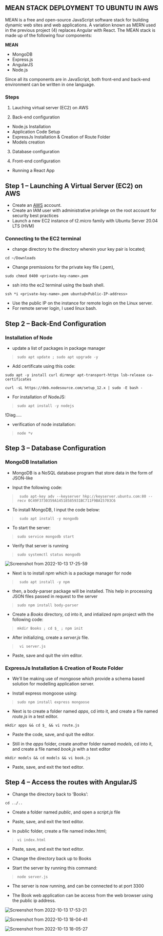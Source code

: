## MEAN STACK DEPLOYMENT TO UBUNTU IN AWS

MEAN is a free and open-source JavaScript software stack for building dynamic web sites and web applications. 
A variation known as MERN used in the previous project (4) replaces Angular with React. 
The MEAN stack is made up of the following four components:

**MEAN**
* MongoDB
* Express.js
* AngularJS
* Node.js

Since all its components are in JavaScript, both front-end and back-end environment can be written in one language.

### Steps
1. Lauching virtual server (EC2) on AWS 

2. Back-end configuration
 * Node.js Installation
 * Application Code Setup
 * ExpressJs Installation & Creation of Route Folder
 * Models creation

3. Database configuration
 
4. Front-end configuration
 * Running a React App

## Step 1 – Launching A Virtual Server (EC2) on AWS 

* Create an [AWS](https://aws.amazon.com) account.
* Create an IAM user with administrative privilege on the root account for security best practices
* Launch a new EC2 instance of t2.micro family with Ubuntu Server 20.04 LTS (HVM)

### Connecting to the EC2 terminal
* change directory to the directory wherein your key pair is located;

` cd ~/Downloads `

* Change premissions for the private key file (.pem),

` sudo chmod 0400 <private-key-name>.pem `

* ssh into the ec2 terminal using the bash shell.

` ssh *i <private-key-name>.pem ubuntu@<Public-IP-address> `

* Use the public IP on the instance for remote login on the Linux server.
* For remote server login, I used linux bash.

## Step 2 – Back-End Configuration
### Installation of Node

* update a list of packages in package manager

> ` sudo apt update ; sudo apt upgrade -y `

* Add certificate using this code:

```
sudo apt -y install curl dirmngr apt-transport-https lsb-release ca-certificates

curl -sL https://deb.nodesource.com/setup_12.x | sudo -E bash -
```

* For installation of NodeJS:

> ` sudo apt install -y nodejs `

!Diag.....

* verification of node installation:

> ` node *v ` 

## Step 3 – Database Configuration
### MongoDB Installation

* MongoDB is a NoSQL database program that store data in the form of JSON-like

* Input the following code:

> ` sudo apt-key adv --keyserver hkp://keyserver.ubuntu.com:80 --recv 0C49F3730359A14518585931BC711F9BA15703C6`

* To install MongoDB, I input the code below:

> ` sudo apt install -y mongodb`

* To start the server:

> ` sudo service mongodb start `

* Verify that  server is running

> ` sudo systemctl status mongodb `

![Screenshot from 2022-10-13 17-25-59](https://user-images.githubusercontent.com/114786664/196739051-082978a1-0f64-4bb7-be14-4f7ac5de449a.png)

* Next is to install *npm* which is a package manager for node

> ` sudo apt install -y npm`

* then, a body-parser package will be installed. This help in processing JSON files passed in request to the server

> ` sudo npm install body-parser ` 

* Create a *Books* directory, cd into it, and intialized npm project with the following code:

> ` mkdir Books ; cd $_ ; npm init `

* After initializing, create a *server.js* file. 

> ` vi server.js`

* Paste, save and quit the vim editor.

### ExpressJs Installation & Creation of Route Folder

* We'll be making use of mongoose which provide a schema based solution for modelling application server. 

* Install express mongoose using:

> ` sudo npm install express mongoose `

* Next is to create a folder named *apps*,  cd into it, and create a file named *route.js* in a test editor.

` mkdir apps && cd $_ && vi route.js `

* Paste the code, save, and quit the editor.

* Still in the *apps* folder, create another folder named *models*, cd into it, and create a file named *book.js* with a text editor

` mkdir models && cd models && vi book.js `

* Paste, save, and exit the text editor.

## Step 4 – Access the routes with AngularJS

* Change the directory back to ‘Books’: 

`cd ../.. `

* Create a folder named *public*, and open a *script.js* file 

* Paste, save, and exit the text editor.

* In public folder, create a file named index.html;

> `vi index.html `

* Paste, save, and exit the text editor.

* Change the directory back up to Books

* Start the server by running this command:

> ` node server.js `

* The server is now running, and can be connected to at port 3300

* The Book web application can be access from the web browser using the public ip address.

![Screenshot from 2022-10-13 17-53-21](https://user-images.githubusercontent.com/114786664/196739470-6e36927f-5763-4823-9188-9c4e34889591.png)

![Screenshot from 2022-10-13 18-04-41](https://user-images.githubusercontent.com/114786664/196739541-3d1de5c1-f8b9-42bc-8ebf-e67a96ba98d3.png)

![Screenshot from 2022-10-13 18-05-27](https://user-images.githubusercontent.com/114786664/196739943-e56d5010-dc90-473f-9301-b075c1bc8ccc.png)

